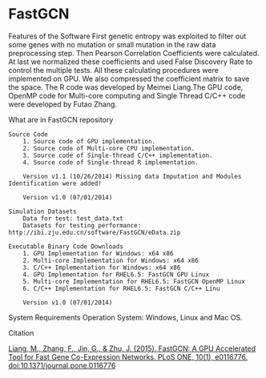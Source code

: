 FastGCN
=======

Features of the Software
First genetic entropy was exploited to filter out some genes with no mutation or small mutation in the raw data preprocessing step. Then Pearson Correlation Coefficients were calculated. At last we normalized these coefficients and used False Discovery Rate to control the multiple tests. All these calculating procedures were implemented on GPU. We also compressed the coefficient matrix to save the space. 
The R code was developed by Meimei Liang.The GPU code, OpenMP code for Multi-core computing and Single Thread C/C++ code were developed by Futao Zhang.

What are in FastGCN repository

	Source Code
		1. Source code of GPU implementation. 
		2. Source code of Multi-core CPU implementation. 
		3. Source code of Single-thread C/C++ implementation. 
		4. Source code of Single-thread R implementation.

		Version v1.1 (10/26/2014) Missing data Imputation and Modules Identification were added!
	
		Version v1.0 (07/01/2014)

	Simulation Datasets
		Data for test: test_data.txt
		Datasets for testing performance: http://ibi.zju.edu.cn/software/FastGCN/eData.zip

	Executable Binary Code Downloads
		1. GPU Implementation for Windows: x64 x86
		2. Multi-core Implementation for Windows: x64 x86
		3. C/C++ Implementation for Windows: x64 x86
		4. GPU Implementation for RHEL6.5: FastGCN GPU Linux
		5. Multi-core Implementation for RHEL6.5: FastGCN OpenMP Linux
		6. C/C++ Implementation for RHEL6.5: FastGCN C/C++ Linu

		Version v1.0 (07/01/2014)

System Requirements
Operation System: Windows, Linux and Mac OS.

Citation

[Liang, M., Zhang, F., Jin, G., & Zhu, J. (2015). FastGCN: A GPU Accelerated Tool for Fast Gene Co-Expression Networks. PLoS ONE, 10(1), e0116776. doi:10.1371/journal.pone.0116776](http://journals.plos.org/plosone/article?id=10.1371/journal.pone.0116776)
